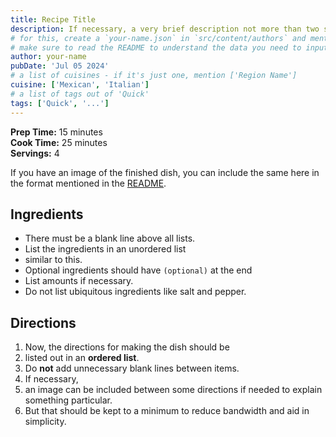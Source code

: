 ```yaml
---
title: Recipe Title
description: If necessary, a very brief description not more than two sentences.
# for this, create a `your-name.json` in `src/content/authors` and mention name of file here.
# make sure to read the README to understand the data you need to input
author: your-name
pubDate: 'Jul 05 2024'
# a list of cuisines - if it's just one, mention ['Region Name']
cuisine: ['Mexican', 'Italian']
# a list of tags out of 'Quick'
tags: ['Quick', '...']
---
```


**Prep Time:** 15 minutes  
**Cook Time:** 25 minutes  
**Servings:** 4

If you have an image of the finished dish, you can include the same here in the format mentioned in the [README](/README.md).

## Ingredients

- There must be a blank line above all lists.
- List the ingredients in an unordered list
- similar to this.
- Optional ingredients should have `(optional)` at the end
- List amounts if necessary.
- Do not list ubiquitous ingredients like salt and pepper.

## Directions

1. Now, the directions for making the dish should be
2. listed out in an **ordered list**.
3. Do **not** add unnecessary blank lines between items.
4. If necessary,
5. an image can be included between some directions if needed to explain something particular.
6. But that should be kept to a minimum to reduce bandwidth and aid in simplicity.
